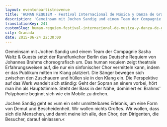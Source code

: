 ```yaml
---
layout: eventonoartistnovenue
title: 'HUMAN REQUIEM - Festival Internacional de Música y Danza de Granada'
description: 'Gemeinsam mit Jochen Sandig und einem Team der Compagnie Sasha Waltz & Guests setzt der Rundfunkchor Berlin das Deutsche Requiem von Johannes Brahms choreografisch um. '
translationKey: 241
customSlug: human-requiem-festival-internacional-de-musica-y-danza-de-granada
city: Granada
date: 2015-06-24 22:30:00
---
```


Gemeinsam mit Jochen Sandig und einem Team der Compagnie Sasha Waltz & Guests setzt der Rundfunkchor Berlin das Deutsche Requiem von Johannes Brahms choreografisch um.   Das human requiem zeigt theatrale Erfahrungsweisen auf, die nur ein sinfonischer Chor vermitteln kann, indem er das Publikum mitten im Klang platziert. Die Sänger bewegen sich zwischen den Zuschauern und hüllen sie in den Klang ein. Die Perspektive auf das Werk wandelt sich ständig: Geht der Sopran an einem vorbei, hört man ihn als Hauptstimme. Steht der Bass in der Nähe, dominiert er. Brahms' Polyphonie beginnt sich wie ein Mobile zu drehen.

Jochen Sandig geht es »um ein sehr unmittelbares Erlebnis, um eine Form von Demut und Bescheidenheit. Wir wollen nichts Großes. Wir wollen, dass sich die Menschen, und damit meine ich alle, den Chor, den Dirigenten, die Besucher, darauf einlassen.«
